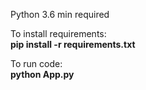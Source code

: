 Python 3.6 min required

To install requirements:<br>
**pip install -r requirements.txt**

To run code:<br>
**python App.py**